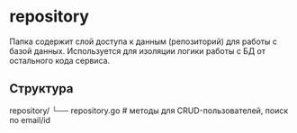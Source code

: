 # repository

Папка содержит слой доступа к данным (репозиторий) для работы с базой данных.
Используется для изоляции логики работы с БД от остального кода сервиса.

## Структура
repository/
└── repository.go      # методы для CRUD-пользователей, поиск по email/id